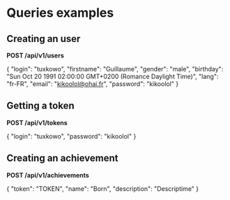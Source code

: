 Queries examples
================

Creating an user
----------------

**POST /api/v1/users**

{
    "login": "tuxkowo",
    "firstname": "Guillaume",
    "gender": "male",
    "birthday": "Sun Oct 20 1991 02:00:00 GMT+0200 (Romance Daylight Time)",
    "lang": "fr-FR",
    "email": "kikoolol@ohai.fr",
    "password": "kikoolol"
}

Getting a token
---------------

**POST /api/v1/tokens**

{
    "login": "tuxkowo",
    "password": "kikoolol"
}


Creating an achievement
-----------------------

**POST /api/v1/achievements**

{
    "token": "TOKEN",
    "name": "Born",
    "description": "Descriptime"
}
